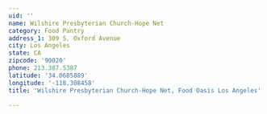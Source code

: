 ```yaml
---
uid: ''
name: Wilshire Presbyterian Church-Hope Net
category: Food Pantry
address_1: 309 S. Oxford Avenue
city: Los Angeles
state: CA
zipcode: '90020'
phone: 213.387.5387
latitude: '34.0685889'
longitude: '-118.308458'
title: 'Wilshire Presbyterian Church-Hope Net, Food Oasis Los Angeles'

---
```

